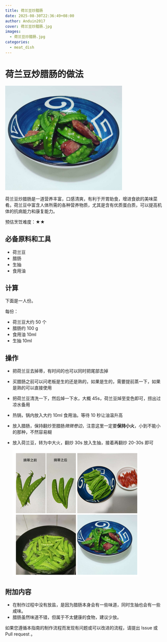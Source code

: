 ```yaml
---
title: 荷兰豆炒腊肠
date: 2025-08-30T22:36:49+08:00
author: Anduin2017
cover: 荷兰豆炒腊肠.jpg
images:
  - 荷兰豆炒腊肠.jpg
categories:
  - meat_dish
---
```


# 荷兰豆炒腊肠的做法

![荷兰豆炒腊肠](./1.png)

荷兰豆炒腊肠是一道营养丰富，口感清爽，有利于开胃助食，增进食欲的美味菜肴。荷兰豆中富含人体所需的各种营养物质，尤其是含有优质蛋白质，可以提高机体的抗病能力和康复能力。

预估烹饪难度：★★

## 必备原料和工具

- 荷兰豆
- 腊肠
- 生抽
- 食用油

## 计算

下面是一人份。

每份：

- 荷兰豆大约 50 个
- 腊肠约 100 g
- 食用油 10ml
- 生抽 10ml

## 操作

- 把荷兰豆去掉蒂，有时间的也可以同时把尾部去掉

- 买腊肠之前可以问老板是生的还是熟的，如果是生的，需要提前蒸一下，如果是熟的可以直接使用

- 把荷兰豆清洗一下，然后焯一下水，大概 45s，荷兰豆焯至变色即可，捞出过凉水备用

- 热锅，锅内放入大约 10ml 食用油。等待 10 秒让油温升高

- 放入腊肠，保持翻炒至腊肠*微微卷边*，注意这里一定要**保持小火**，小到不能小的那种，不然容易糊

- 放入荷兰豆，转为中大火，翻炒 30s 放入生抽，接着再翻炒 20-30s 即可

  ![荷兰豆炒腊肠](./2.png)

## 附加内容

- 在制作过程中没有放盐，是因为腊肠本身会有一些味道，同时生抽也会有一些咸味。
- 腊肠虽然味道不错，但属于不太健康的食物，建议少放。

如果您遵循本指南的制作流程而发现有问题或可以改进的流程，请提出 Issue 或 Pull request 。

